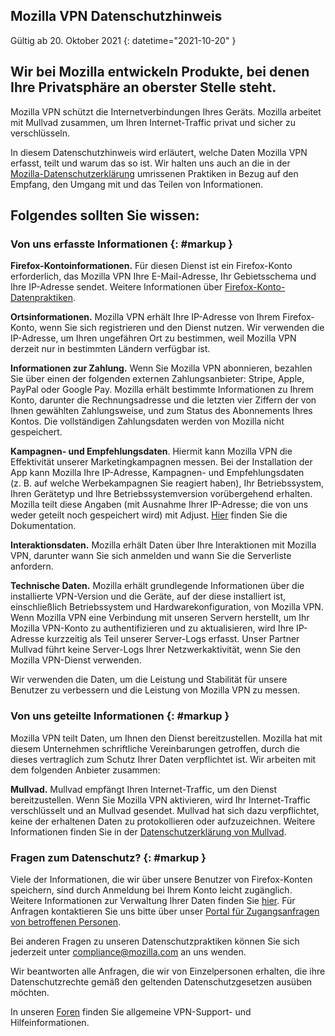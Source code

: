 ﻿## <span class="privacy-header-firefox">Mozilla VPN</span> <span class="privacy-header-policy">Datenschutzhinweis</span>

Gültig ab 20. Oktober 2021
{: datetime="2021-10-20" }

## Wir bei Mozilla entwickeln Produkte, bei denen Ihre Privatsphäre an oberster Stelle steht.

Mozilla VPN schützt die Internetverbindungen Ihres Geräts. Mozilla arbeitet mit Mullvad zusammen, um Ihren Internet-Traffic privat und sicher zu verschlüsseln.

In diesem Datenschutzhinweis wird erläutert, welche Daten Mozilla VPN erfasst, teilt und warum das so ist. Wir halten uns auch an die in der [Mozilla-Datenschutzerklärung](https://www.mozilla.org/privacy/) umrissenen Praktiken in Bezug auf den Empfang, den Umgang mit und das Teilen von Informationen.

## Folgendes sollten Sie wissen:

### Von uns erfasste Informationen {: #markup }

__Firefox-Kontoinformationen.__ Für diesen Dienst ist ein Firefox-Konto erforderlich, das Mozilla VPN Ihre E-Mail-Adresse, Ihr Gebietsschema und Ihre IP-Adresse sendet. Weitere Informationen über [Firefox-Konto-Datenpraktiken](https://www.mozilla.org/privacy/firefox/#firefox-accounts-join-firefox).

__Ortsinformationen.__ Mozilla VPN erhält Ihre IP-Adresse von Ihrem Firefox-Konto, wenn Sie sich registrieren und den Dienst nutzen. Wir verwenden die IP-Adresse, um Ihren ungefähren Ort zu bestimmen, weil Mozilla VPN derzeit nur in bestimmten Ländern verfügbar ist.

__Informationen zur Zahlung.__ Wenn Sie Mozilla VPN abonnieren, bezahlen Sie über einen der folgenden externen Zahlungsanbieter: Stripe, Apple, PayPal oder Google Pay. Mozilla erhält bestimmte Informationen zu Ihrem Konto, darunter die Rechnungsadresse und die letzten vier Ziffern der von Ihnen gewählten Zahlungsweise, und zum Status des Abonnements Ihres Kontos. Die vollständigen Zahlungsdaten werden von Mozilla nicht gespeichert.

__Kampagnen- und Empfehlungsdaten__. Hiermit kann Mozilla VPN die Effektivität unserer Marketingkampagnen messen. Bei der Installation der App kann Mozilla Ihre IP-Adresse, Kampagnen- und Empfehlungsdaten (z. B. auf welche Werbekampagnen Sie reagiert haben), Ihr Betriebssystem, Ihren Gerätetyp und Ihre Betriebssystemversion vorübergehend erhalten. Mozilla teilt diese Angaben (mit Ausnahme Ihrer IP-Adresse; die von uns weder geteilt noch gespeichert wird) mit Adjust. [Hier](https://github.com/mozilla-mobile/mozilla-vpn-client/blob/main/src/adjust/adjust.md) finden Sie die Dokumentation.

__Interaktionsdaten.__ Mozilla erhält Daten über Ihre Interaktionen mit Mozilla VPN, darunter wann Sie sich anmelden und wann Sie die Serverliste anfordern.

__Technische Daten.__ Mozilla erhält grundlegende Informationen über die installierte VPN-Version und die Geräte, auf der diese installiert ist, einschließlich Betriebssystem und Hardwarekonfiguration, von Mozilla VPN. Wenn Mozilla VPN eine Verbindung mit unseren Servern herstellt, um Ihr Mozilla VPN-Konto zu authentifizieren und zu aktualisieren, wird Ihre IP-Adresse kurzzeitig als Teil unserer Server-Logs erfasst. Unser Partner Mullvad führt keine Server-Logs Ihrer Netzwerkaktivität, wenn Sie den Mozilla VPN-Dienst verwenden.

Wir verwenden die Daten, um die Leistung und Stabilität für unsere Benutzer zu verbessern und die Leistung von Mozilla VPN zu messen.

### Von uns geteilte Informationen {: #markup }

Mozilla VPN teilt Daten, um Ihnen den Dienst bereitzustellen. Mozilla hat mit diesem Unternehmen schriftliche Vereinbarungen getroffen, durch die dieses vertraglich zum Schutz Ihrer Daten verpflichtet ist. Wir arbeiten mit dem folgenden Anbieter zusammen:

__Mullvad.__ Mullvad empfängt Ihren Internet-Traffic, um den Dienst bereitzustellen. Wenn Sie Mozilla VPN aktivieren, wird Ihr Internet-Traffic verschlüsselt und an Mullvad gesendet. Mullvad hat sich dazu verpflichtet, keine der erhaltenen Daten zu protokollieren oder aufzuzeichnen. Weitere Informationen finden Sie in der [Datenschutzerklärung von Mullvad](https://mullvad.net/help/no-logging-data-policy/).

### Fragen zum Datenschutz? {: #markup }

Viele der Informationen, die wir über unsere Benutzer von Firefox-Konten speichern, sind durch Anmeldung bei Ihrem Konto leicht zugänglich. Weitere Informationen zur Verwaltung Ihrer Daten finden Sie [hier](https://support.mozilla.org/products/privacy-and-security/user-control). Für Anfragen kontaktieren Sie uns bitte über unser [Portal für Zugangsanfragen von betroffenen Personen](https://privacyportal.onetrust.com/webform/1350748f-7139-405c-8188-22740b3b5587/4ba08202-2ede-4934-a89e-f0b0870f95f0).

Bei anderen Fragen zu unseren Datenschutzpraktiken können Sie sich jederzeit unter compliance@mozilla.com an uns wenden.

Wir beantworten alle Anfragen, die wir von Einzelpersonen erhalten, die ihre Datenschutzrechte gemäß den geltenden Datenschutzgesetzen ausüben möchten.

In unseren [Foren](https://support.mozilla.org/) finden Sie allgemeine VPN-Support- und Hilfeinformationen.
